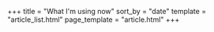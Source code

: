 +++
title = "What I'm using now"
sort_by = "date"
template = "article_list.html"
page_template = "article.html"
+++
